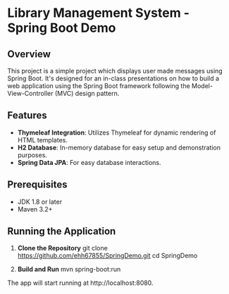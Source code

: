 # Library Management System - Spring Boot Demo

## Overview
This project is a simple project which displays user made messages using Spring Boot. It's designed for an in-class presentations on how to build a web application using the Spring Boot framework following the Model-View-Controller (MVC) design pattern.

## Features
- **Thymeleaf Integration**: Utilizes Thymeleaf for dynamic rendering of HTML templates.
- **H2 Database**: In-memory database for easy setup and demonstration purposes.
- **Spring Data JPA**: For easy database interactions.

## Prerequisites
- JDK 1.8 or later
- Maven 3.2+

## Running the Application
1. **Clone the Repository**
git clone https://github.com/ehh67855/SpringDemo.git
cd SpringDemo

2. **Build and Run**
mvn spring-boot:run

The app will start running at http://localhost:8080.


